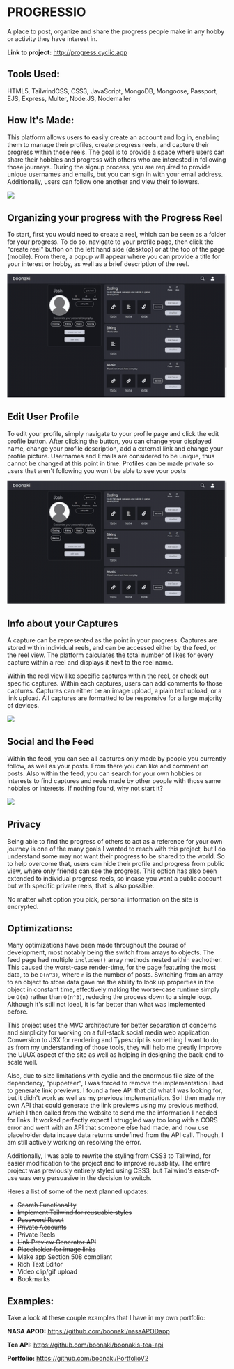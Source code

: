﻿# PROGRESSIO
A place to post, organize and share the progress people make in any hobby or activity they have interest in.

**Link to project:** http://progress.cyclic.app

<!-- ![alt tag](http://placecorgi.com/1200/650) -->

## Tools Used:
HTML5, TailwindCSS, CSS3, JavaScript, MongoDB, Mongoose, Passport, EJS, Express, Multer, Node.JS, Nodemailer 

## How It's Made:

This platform allows users to easily create an account and log in, enabling them to manage their profiles, create progress reels, and capture their progress within those reels. The goal is to provide a space where users can share their hobbies and progress with others who are interested in following those journeys. During the signup process, you are required to provide unique usernames and emails, but you can sign in with your email address. Additionally, users can follow one another and view their followers.

<img src="imgs/pio1">

## Organizing your progress with the Progress Reel

To start, first you would need to create a reel, which can be seen as a folder for your progress. To do so, navigate to your profile page, then click the "create reel" button on the left hand side (desktop) or at the top of the page (mobile). From there, a popup will appear where you can provide a title for your interest or hobby, as well as a brief description of the reel.

<img src="imgs/pio2">

## Edit User Profile

To edit your profile, simply navigate to your profile page and click the edit profile button. After clicking the button, you can change your displayed name, change your profile description, add a external link and change your profile picture. Usernames and Emails are considered to be unique, thus cannot be changed at this point in time. Profiles can be made private so users that aren't following you won't be able to see your posts

<img src="imgs/pio3">

## Info about your Captures

A capture can be represented as the point in your progress. Captures are stored within individual reels, and can be accessed either by the feed, or the reel view. The platform calculates the total number of likes for every capture within a reel and displays it next to the reel name.

Within the reel view like specific captures within the reel, or check out specific captures. Within each captures, users can add comments to those captures. Captures can either be an image upload, a plain text upload, or a link upload. All captures are formatted to be responsive for a large majority of devices.

<img src="imgs/pio4">

## Social and the Feed

Within the feed, you can see all captures only made by people you currently follow, as well as your posts. From there you can like and comment on posts. Also within the feed, you can search for your own hobbies or interests to find captures and reels made by other people with those same hobbies or interests. If nothing found, why not start it?

<img src="imgs/pio5">

## Privacy

Being able to find the progress of others to act as a reference for your own journey is one of the many goals I wanted to reach with this project, but I do understand some may not want their progress to be shared to the world. So to help overcome that, users can hide their profile and progress from public view, where only friends can see the progress. This option has also been extended to individual progress reels, so incase you want a public account but with specific private reels, that is also possible.

No matter what option you pick, personal information on the site is encrypted.

## Optimizations:

Many optimizations have been made throughout the course of development, most notably being the switch from arrays to objects. The feed page had multiple `includes()` array methods nested within eachother. This caused the worst-case render-time, for the page featuring the most data, to be `O(n^3)`, where `n` is the number of posts. Switching from an array to an object to store data gave me the ability to look up properties in the object in constant time, effectively making the worse-case runtime simply be `O(n)` rather than `O(n^3)`, reducing the process down to a single loop. Although it's still not ideal, it is far better than what was implemented before.

This project uses the MVC architecture for better separation of concerns and simplicity for working on a full-stack social media web application. Conversion to JSX for rendering and Typescript is something I want to do, as from my understanding of those tools, they will help me greatly improve the UI/UX aspect of the site as well as helping in designing the back-end to scale well.

Also, due to size limitations with cyclic and the enormous file size of the dependency, "puppeteer", I was forced to remove the implementation I had to generate link previews. I found a free API that did what I was looking for, but it didn't work as well as my previous implementation. So I then made my own API that could generate the link previews using my previous method, which I then called from the website to send me the information I needed for links. It worked perfectly expect I struggled way too long with a CORS error and went with an API that someone else had made, and now use placeholder data incase data returns undefined from the API call. Though, I am still actively working on resolving the error.

Additionally, I was able to rewrite the styling from CSS3 to Tailwind, for easier modification to the project and to improve reusability. The entire project was previously entirely styled using CSS3, but Tailwind's ease-of-use was very persuasive in the decision to switch.

Heres a list of some of the next planned updates:
- ~~Search Functionality~~
- ~~Implement Tailwind for reusuable styles~~
- ~~Password Reset~~
- ~~Private Accounts~~
- ~~Private Reels~~
- ~~Link Preview Generator API~~
- ~~Placeholder for image links~~
- Make app Section 508 compliant
- Rich Text Editor
- Video clip/gif upload
- Bookmarks

## Examples:
Take a look at these couple examples that I have in my own portfolio:

**NASA APOD:** https://github.com/boonaki/nasaAPODapp

**Tea API:** https://github.com/boonaki/boonakis-tea-api

**Portfolio:** https://github.com/boonaki/PortfolioV2

